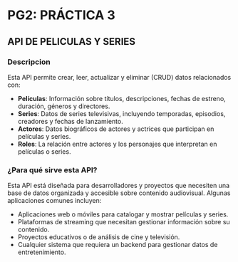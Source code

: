 # PG2: PRÁCTICA 3

## API DE PELICULAS Y SERIES

### Descripcion
Esta API permite crear, leer, actualizar y eliminar (CRUD) datos relacionados con:

- **Películas**: Información sobre títulos, descripciones, fechas de estreno, duración, géneros y directores.
- **Series**: Datos de series televisivas, incluyendo temporadas, episodios, creadores y fechas de lanzamiento.
- **Actores**: Datos biográficos de actores y actrices que participan en películas y series.
- **Roles**: La relación entre actores y los personajes que interpretan en películas o series.

### ¿Para qué sirve esta API?

Esta API está diseñada para desarrolladores y proyectos que necesiten una base de datos organizada y accesible sobre contenido audiovisual. Algunas aplicaciones comunes incluyen:

- Aplicaciones web o móviles para catalogar y mostrar películas y series.
- Plataformas de streaming que necesitan gestionar información sobre su contenido.
- Proyectos educativos o de análisis de cine y televisión.
- Cualquier sistema que requiera un backend para gestionar datos de entretenimiento.
